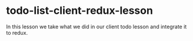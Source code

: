 # todo-list-client-redux-lesson
In this lesson we take what we did in our client todo lesson and integrate it to redux.
